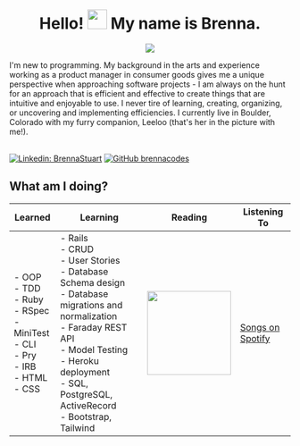 <h1 align="center">Hello! <img src="https://media.giphy.com/media/hvRJCLFzcasrR4ia7z/giphy.gif" width="35"> My name is Brenna.</h1>
<p align="center">
  <a href="https://github.com/DenverCoder1/readme-typing-svg"><img src="https://readme-typing-svg.herokuapp.com?lines=Back+End+Software+Engineering+Student;Product+Manager;Code-warrior+(6kyu+on+Codewars);Refactoring+Superfan;Lover+of+Nature;Lifelong+Learner;&center=true&width=500&height=50"></a>
</p>
I'm new to programming. My background in the arts and experience working as a product manager in consumer goods gives me a unique perspective when approaching software projects - I am always on the hunt for an approach that is efficient and effective to create things that are intuitive and enjoyable to use. I never tire of learning, creating, organizing, or uncovering and implementing efficiencies. I currently live in Boulder, Colorado with my furry companion, Leeloo (that's her in the picture with me!). 
<br>
<br>

[![Linkedin: BrennaStuart](https://img.shields.io/badge/-brennastuart-blue?style=flat-square&logo=Linkedin&logoColor=white&link=https://www.linkedin.com/in/brennastuart/)](https://www.linkedin.com/in/brennastuart/)
[![GitHub brennacodes](https://img.shields.io/github/followers/brennacodes?label=follow&style=social)](https://github.com/brennacodes)

## **What am I doing?**

| Learned     | Learning    | Reading      | Listening To |
| ----------- | ----------- | ------------ | ------------ |
| - OOP <br>- TDD <br>- Ruby <br>- RSpec <br>- MiniTest <br>- CLI <br>- Pry <br>- IRB <br>- HTML <br>- CSS   | - Rails <br>- CRUD <br>- User Stories <br>- Database Schema design <br>- Database migrations and normalization <br>- Faraday REST API <br>- Model Testing <br>- Heroku deployment <br>- SQL, PostgreSQL, ActiveRecord <br>- Bootstrap, Tailwind | [<img src="https://images-na.ssl-images-amazon.com/images/I/91lShUTLMCL.jpg" width=150/>](https://www.amazon.com/Upgrade-Novel-Blake-Crouch/dp/0593157532)       | [Songs on Spotify](https://open.spotify.com/playlist/2cFnWQZQZjHyUHSUEXkUzU?si=33ade52d316b4b68) |

<!--
**brennacodes/brennacodes** is a ✨ _special_ ✨ repository because its `README.md` (this file) appears on your GitHub profile.

Here are some ideas to get you started:

- 🔭 I’m currently working on ...
- 🌱 I’m currently learning ...
- 👯 I’m looking to collaborate on ...
- 🤔 I’m looking for help with ...
- 💬 Ask me about ...
- 📫 How to reach me: ...
- 😄 Pronouns: ...
- ⚡ Fun fact: ...
-->
